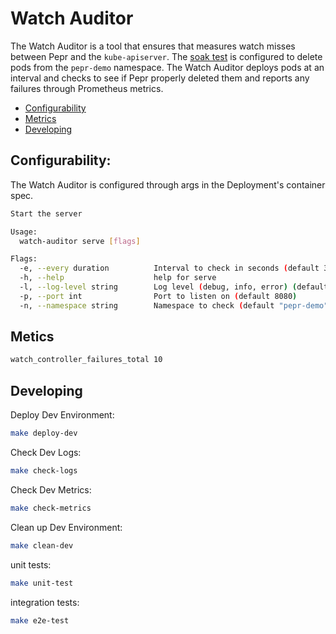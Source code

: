 # Watch Auditor

The Watch Auditor is a tool that ensures that measures watch misses between Pepr and the `kube-apiserver`. The [soak test](https://github.com/defenseunicorns/pepr-excellent-examples/tree/main/hello-pepr-soak-ci) is configured to delete pods from the `pepr-demo` namespace. The Watch Auditor deploys pods at an interval and checks to see if Pepr properly deleted them  and reports any failures through Prometheus metrics.

- [Configurability](#configurability)
- [Metrics](#metrics)
- [Developing](#developing)


## Configurability:

The Watch Auditor is configured through args in the Deployment's container spec.  

```bash
Start the server

Usage:
  watch-auditor serve [flags]

Flags:
  -e, --every duration          Interval to check in seconds (default 30s)
  -h, --help                    help for serve
  -l, --log-level string        Log level (debug, info, error) (default "info")
  -p, --port int                Port to listen on (default 8080)
  -n, --namespace string        Namespace to check (default "pepr-demo")
```


## Metics

```bash
watch_controller_failures_total 10 

```

## Developing

Deploy Dev Environment:

```bash
make deploy-dev
```
Check Dev Logs:

```bash
make check-logs
```

Check Dev Metrics:

```bash
make check-metrics
```

Clean up Dev Environment:

```bash
make clean-dev
```

unit tests:

```bash
make unit-test
```

integration tests:

```bash
make e2e-test
```

